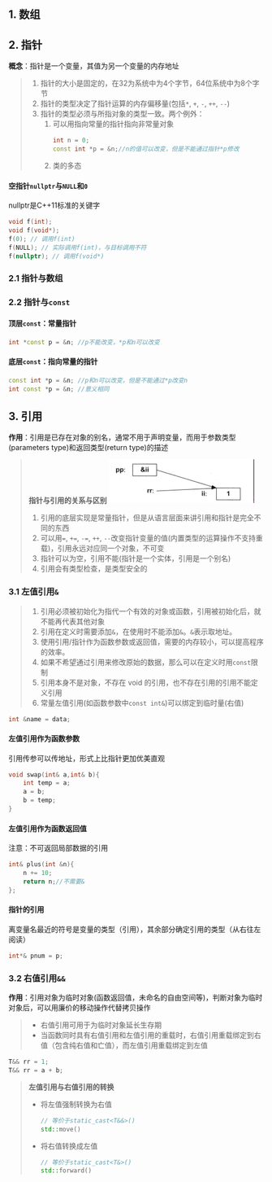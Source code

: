 
## 1. 数组


## 2. 指针
**概念**：指针是一个变量，其值为另一个变量的内存地址
> 1. 指针的大小是固定的，在32为系统中为4个字节，64位系统中为8个字节
> 2. 指针的类型决定了指针运算的内存偏移量(包括`*`, `+`, `-`, `++`, `--`)
> 3. 指针的类型必须与所指对象的类型一致。两个例外：
>    1. 可以用指向常量的指针指向非常量对象
>       ```cpp
>       int n = 0;
>       const int *p = &n;//n的值可以改变，但是不能通过指针*p修改
>       ```
>    2. 类的多态
#### 空指针`nullptr`与`NULL`和`0`
nullptr是C++11标准的关键字
```cpp
void f(int);
void f(void*);
f(0); // 调用f(int)
f(NULL); // 实际调用f(int)，与目标调用不符
f(nullptr); // 调用f(void*)
```
### 2.1 指针与数组
### 2.2 指针与`const`
#### 顶层`const`：常量指针
```cpp
int *const p = &n; //p不能改变，*p和n可以改变
```
#### 底层`const`：指向常量的指针
```cpp
const int *p = &n; //p和n可以改变，但是不能通过*p改变n
int const *p = &n; //意义相同
```



## 3. 引用
**作用**：引用是已存在对象的别名，通常不用于声明变量，而用于参数类型(parameters type)和返回类型(return type)的描述
> **指针与引用的关系与区别**
> ![20190902144041.png](https://raw.githubusercontent.com/itisl/Pic_Bed/master/img/20190902144041.png)
> 1. 引用的底层实现是常量指针，但是从语言层面来讲引用和指针是完全不同的东西
> 2. 可以用`=`, `+=`, `-=`, `++`, `--`改变指针变量的值(内置类型的运算操作不支持重载)，引用永远对应同一个对象，不可变
> 3. 指针可以为空，引用不能(指针是一个实体，引用是一个别名)
> 4. 引用会有类型检查，是类型安全的
### 3.1 左值引用`&`
> 1. 引用必须被初始化为指代一个有效的对象或函数，引用被初始化后，就不能再代表其他对象
> 2. 引用在定义时需要添加`&`，在使用时不能添加`&`。`&`表示取地址。 
> 3. 使用引用/指针作为函数参数或返回值，需要的内存较小，可以提高程序的效率。
> 4. 如果不希望通过引用来修改原始的数据，那么可以在定义时用`const`限制
> 5. 引用本身不是对象，不存在 void 的引用，也不存在引用的引用不能定义引用
> 6. 常量左值引用(如函数参数中`const int&`)可以绑定到临时量(右值)
```cpp
int &name = data;
```


#### 左值引用作为函数参数
引用传参可以传地址，形式上比指针更加优美直观
```cpp
void swap(int& a,int& b){
    int temp = a;
    a = b;
    b = temp;
}
```
#### 左值引用作为函数返回值
注意：不可返回局部数据的引用
```cpp
int& plus(int &n){
    n += 10;
    return n;//不需要&
};
```
#### 指针的引用
离变量名最近的符号是变量的类型（引用），其余部分确定引用的类型（从右往左阅读）
```cpp
int*& pnum = p; 
```
### 3.2 右值引用`&&`
**作用**：引用对象为临时对象(函数返回值，未命名的自由空间等)，判断对象为临时对象后，可以用廉价的移动操作代替拷贝操作
> - 右值引用可用于为临时对象延长生存期
> - 当函数同时具有右值引用和左值引用的重载时，右值引用重载绑定到右值（包含纯右值和亡值），而左值引用重载绑定到左值
```cpp
T&& rr = 1;
T&& rr = a + b;
```
> **左值引用与右值引用的转换**
> - 将左值强制转换为右值
>   ```cpp
>   // 等价于static_cast<T&&>()
>   std::move()
>   ```
> - 将右值转换成左值
>   ```cpp
>   // 等价于static_cast<T&>()
>   std::forward()
>   ```